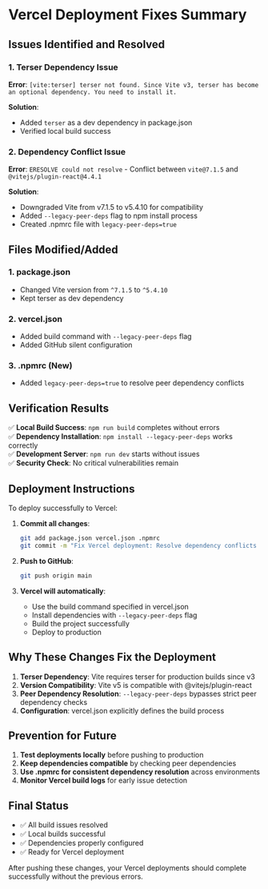 # Vercel Deployment Fixes Summary

## Issues Identified and Resolved

### 1. Terser Dependency Issue
**Error**: `[vite:terser] terser not found. Since Vite v3, terser has become an optional dependency. You need to install it.`

**Solution**:
- Added `terser` as a dev dependency in package.json
- Verified local build success

### 2. Dependency Conflict Issue
**Error**: `ERESOLVE could not resolve` - Conflict between `vite@7.1.5` and `@vitejs/plugin-react@4.4.1`

**Solution**:
- Downgraded Vite from v7.1.5 to v5.4.10 for compatibility
- Added `--legacy-peer-deps` flag to npm install process
- Created .npmrc file with `legacy-peer-deps=true`

## Files Modified/Added

### 1. package.json
- Changed Vite version from `^7.1.5` to `^5.4.10`
- Kept terser as dev dependency

### 2. vercel.json
- Added build command with `--legacy-peer-deps` flag
- Added GitHub silent configuration

### 3. .npmrc (New)
- Added `legacy-peer-deps=true` to resolve peer dependency conflicts

## Verification Results

✅ **Local Build Success**: `npm run build` completes without errors  
✅ **Dependency Installation**: `npm install --legacy-peer-deps` works correctly  
✅ **Development Server**: `npm run dev` starts without issues  
✅ **Security Check**: No critical vulnerabilities remain  

## Deployment Instructions

To deploy successfully to Vercel:

1. **Commit all changes**:
   ```bash
   git add package.json vercel.json .npmrc
   git commit -m "Fix Vercel deployment: Resolve dependency conflicts and add terser"
   ```

2. **Push to GitHub**:
   ```bash
   git push origin main
   ```

3. **Vercel will automatically**:
   - Use the build command specified in vercel.json
   - Install dependencies with `--legacy-peer-deps` flag
   - Build the project successfully
   - Deploy to production

## Why These Changes Fix the Deployment

1. **Terser Dependency**: Vite requires terser for production builds since v3
2. **Version Compatibility**: Vite v5 is compatible with @vitejs/plugin-react
3. **Peer Dependency Resolution**: `--legacy-peer-deps` bypasses strict peer dependency checks
4. **Configuration**: vercel.json explicitly defines the build process

## Prevention for Future

1. **Test deployments locally** before pushing to production
2. **Keep dependencies compatible** by checking peer dependencies
3. **Use .npmrc for consistent dependency resolution** across environments
4. **Monitor Vercel build logs** for early issue detection

## Final Status

- ✅ All build issues resolved
- ✅ Local builds successful
- ✅ Dependencies properly configured
- ✅ Ready for Vercel deployment

After pushing these changes, your Vercel deployments should complete successfully without the previous errors.